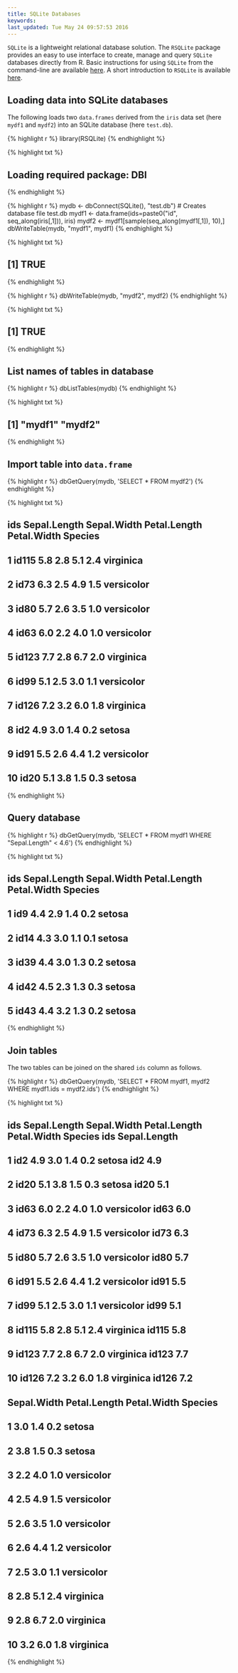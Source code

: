 ```yaml
---
title: SQLite Databases
keywords: 
last_updated: Tue May 24 09:57:53 2016
---
```


`SQLite` is a lightweight relational database solution. The `RSQLite` package provides an easy to use interface to create, manage and query `SQLite` databases directly from R. Basic instructions
for using `SQLite` from the command-line are available [here](https://www.sqlite.org/cli.html). A short introduction to `RSQLite` is available [here](https://github.com/rstats-db/RSQLite/blob/master/vignettes/RSQLite.Rmd).

## Loading data into SQLite databases

The following loads two `data.frames` derived from the `iris` data set (here `mydf1` and `mydf2`) 
into an SQLite database (here `test.db`).


{% highlight r %}
library(RSQLite)
{% endhighlight %}

{% highlight txt %}
## Loading required package: DBI
{% endhighlight %}

{% highlight r %}
mydb <- dbConnect(SQLite(), "test.db") # Creates database file test.db
mydf1 <- data.frame(ids=paste0("id", seq_along(iris[,1])), iris)
mydf2 <- mydf1[sample(seq_along(mydf1[,1]), 10),]
dbWriteTable(mydb, "mydf1", mydf1)
{% endhighlight %}

{% highlight txt %}
## [1] TRUE
{% endhighlight %}

{% highlight r %}
dbWriteTable(mydb, "mydf2", mydf2)
{% endhighlight %}

{% highlight txt %}
## [1] TRUE
{% endhighlight %}

## List names of tables in database


{% highlight r %}
dbListTables(mydb)
{% endhighlight %}

{% highlight txt %}
## [1] "mydf1" "mydf2"
{% endhighlight %}

## Import table into `data.frame`


{% highlight r %}
dbGetQuery(mydb, 'SELECT * FROM mydf2')
{% endhighlight %}

{% highlight txt %}
##      ids Sepal.Length Sepal.Width Petal.Length Petal.Width    Species
## 1  id115          5.8         2.8          5.1         2.4  virginica
## 2   id73          6.3         2.5          4.9         1.5 versicolor
## 3   id80          5.7         2.6          3.5         1.0 versicolor
## 4   id63          6.0         2.2          4.0         1.0 versicolor
## 5  id123          7.7         2.8          6.7         2.0  virginica
## 6   id99          5.1         2.5          3.0         1.1 versicolor
## 7  id126          7.2         3.2          6.0         1.8  virginica
## 8    id2          4.9         3.0          1.4         0.2     setosa
## 9   id91          5.5         2.6          4.4         1.2 versicolor
## 10  id20          5.1         3.8          1.5         0.3     setosa
{% endhighlight %}

## Query database


{% highlight r %}
dbGetQuery(mydb, 'SELECT * FROM mydf1 WHERE "Sepal.Length" < 4.6')
{% endhighlight %}

{% highlight txt %}
##    ids Sepal.Length Sepal.Width Petal.Length Petal.Width Species
## 1  id9          4.4         2.9          1.4         0.2  setosa
## 2 id14          4.3         3.0          1.1         0.1  setosa
## 3 id39          4.4         3.0          1.3         0.2  setosa
## 4 id42          4.5         2.3          1.3         0.3  setosa
## 5 id43          4.4         3.2          1.3         0.2  setosa
{% endhighlight %}

## Join tables

The two tables can be joined on the shared `ids` column as follows. 


{% highlight r %}
dbGetQuery(mydb, 'SELECT * FROM mydf1, mydf2 WHERE mydf1.ids = mydf2.ids')
{% endhighlight %}

{% highlight txt %}
##      ids Sepal.Length Sepal.Width Petal.Length Petal.Width    Species   ids Sepal.Length
## 1    id2          4.9         3.0          1.4         0.2     setosa   id2          4.9
## 2   id20          5.1         3.8          1.5         0.3     setosa  id20          5.1
## 3   id63          6.0         2.2          4.0         1.0 versicolor  id63          6.0
## 4   id73          6.3         2.5          4.9         1.5 versicolor  id73          6.3
## 5   id80          5.7         2.6          3.5         1.0 versicolor  id80          5.7
## 6   id91          5.5         2.6          4.4         1.2 versicolor  id91          5.5
## 7   id99          5.1         2.5          3.0         1.1 versicolor  id99          5.1
## 8  id115          5.8         2.8          5.1         2.4  virginica id115          5.8
## 9  id123          7.7         2.8          6.7         2.0  virginica id123          7.7
## 10 id126          7.2         3.2          6.0         1.8  virginica id126          7.2
##    Sepal.Width Petal.Length Petal.Width    Species
## 1          3.0          1.4         0.2     setosa
## 2          3.8          1.5         0.3     setosa
## 3          2.2          4.0         1.0 versicolor
## 4          2.5          4.9         1.5 versicolor
## 5          2.6          3.5         1.0 versicolor
## 6          2.6          4.4         1.2 versicolor
## 7          2.5          3.0         1.1 versicolor
## 8          2.8          5.1         2.4  virginica
## 9          2.8          6.7         2.0  virginica
## 10         3.2          6.0         1.8  virginica
{% endhighlight %}


